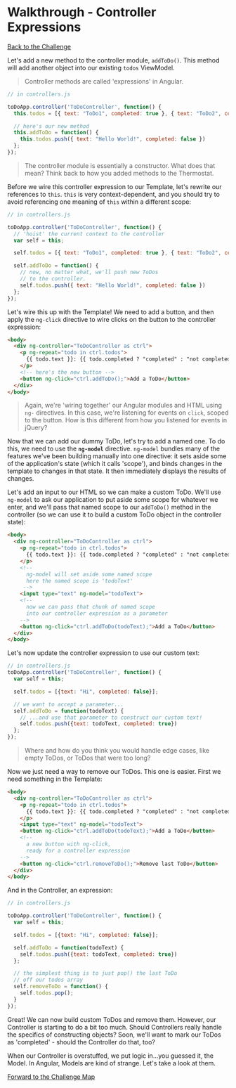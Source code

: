 # Walkthrough - Controller Expressions

[Back to the Challenge](../05_controller_expressions.md)

Let's add a new method to the controller module, `addToDo()`. This method will add another object into our existing `todos` ViewModel.

> Controller methods are called 'expressions' in Angular.

```javascript
// in controllers.js

toDoApp.controller('ToDoController', function() {
  this.todos = [{ text: "ToDo1", completed: true }, { text: "ToDo2", completed: false }];

  // here's our new method
  this.addToDo = function() {
    this.todos.push({ text: "Hello World!", completed: false })
  };
});
```

> The controller module is essentially a constructor. What does that mean? Think back to how you added methods to the Thermostat.

Before we wire this controller expression to our Template, let's rewrite our references to `this`. `this` is very context-dependent, and you should try to avoid referencing one meaning of `this` within a different scope:

```javascript
// in controllers.js

toDoApp.controller('ToDoController', function() {
  // 'hoist' the current context to the controller
  var self = this;

  self.todos = [{ text: "ToDo1", completed: true }, { text: "ToDo2", completed: false }];

  self.addToDo = function() {
    // now, no matter what, we'll push new ToDos
    // to the controller.
    self.todos.push({ text: "Hello World!", completed: false })
  };
});
```

Let's wire this up with the Template! We need to add a button, and then apply the `ng-click` directive to wire clicks on the button to the controller expression:

```html
<body>
  <div ng-controller="ToDoController as ctrl">
    <p ng-repeat="todo in ctrl.todos">
      {{ todo.text }}: {{ todo.completed ? "completed" : "not completed" }}
    </p>
    <!-- here's the new button -->
    <button ng-click="ctrl.addToDo();">Add a ToDo</button>
  </div>
</body>
```

> Again, we're 'wiring together' our Angular modules and HTML using `ng-` directives. In this case, we're listening for events on `click`, scoped to the button. How is this different from how you listened for events in jQuery?

Now that we can add our dummy ToDo, let's try to add a named one. To do this, we need to use the **`ng-model`** directive. `ng-model` bundles many of the features we've been building manually into one directive: it sets aside some of the application's state (which it calls 'scope'), and binds changes in the template to changes in that state. It then immediately displays the results of changes.

Let's add an input to our HTML so we can make a custom ToDo. We'll use `ng-model` to ask our application to put aside some scope for whatever we enter, and we'll pass that named scope to our `addToDo()` method in the controller (so we can use it to build a custom ToDo object in the controller state):

```html
<body>
  <div ng-controller="ToDoController as ctrl">
    <p ng-repeat="todo in ctrl.todos">
      {{ todo.text }}: {{ todo.completed ? "completed" : "not completed" }}
    </p>
    <!-- 
      ng-model will set aside some named scope
      here the named scope is 'todoText'
     -->
    <input type="text" ng-model="todoText">
    <!-- 
      now we can pass that chunk of named scope
      into our controller expression as a parameter
    -->
    <button ng-click="ctrl.addToDo(todoText);">Add a ToDo</button>
  </div>
</body>
```

Let's now update the controller expression to use our custom text:

```javascript
// in controllers.js
toDoApp.controller('ToDoController', function() {
  var self = this;

  self.todos = [{text: "Hi", completed: false}];

  // we want to accept a parameter...
  self.addToDo = function(todoText) {
    // ...and use that parameter to construct our custom text!
    self.todos.push({text: todoText, completed: true})
  };
});
```

> Where and how do you think you would handle edge cases, like empty ToDos, or ToDos that were too long?

Now we just need a way to remove our ToDos. This one is easier. First we need something in the Template:

```html
<body>
  <div ng-controller="ToDoController as ctrl">
    <p ng-repeat="todo in ctrl.todos">
      {{ todo.text }}: {{ todo.completed ? "completed" : "not completed" }}
    </p>
    <input type="text" ng-model="todoText">
    <button ng-click="ctrl.addToDo(todoText);">Add a ToDo</button>
    <!-- 
      a new button with ng-click, 
      ready for a controller expression 
    -->
    <button ng-click="ctrl.removeToDo();">Remove last ToDo</button>
  </div>
</body>
```

And in the Controller, an expression:

```javascript
// in controllers.js

toDoApp.controller('ToDoController', function() {
  var self = this;

  self.todos = [{text: "Hi", completed: false}];

  self.addToDo = function(todoText) {
    self.todos.push({text: todoText, completed: true})
  };

  // the simplest thing is to just pop() the last ToDo
  // off our todos array
  self.removeToDo = function() {
    self.todos.pop();
  }
});
```

Great! We can now build custom ToDos and remove them. However, our Controller is starting to do a bit too much. Should Controllers really handle the specifics of constructing objects? Soon, we'll want to mark our ToDos as 'completed' - should the Controller do that, too?

When our Controller is overstuffed, we put logic in...you guessed it, the Model. In Angular, Models are kind of strange. Let's take a look at them.

[Forward to the Challenge Map](../00_challenge_map.md)
